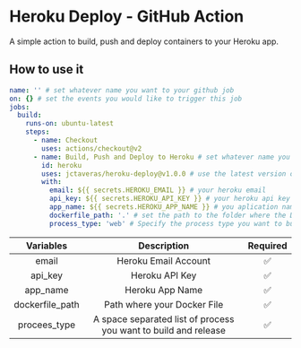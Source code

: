 # Heroku Deploy - GitHub Action

A simple action to build, push and deploy containers to your Heroku app.

## How to use it

```yml
name: '' # set whatever name you want to your github job
on: {} # set the events you would like to trigger this job
jobs:
  build:
    runs-on: ubuntu-latest
    steps:
      - name: Checkout
        uses: actions/checkout@v2
      - name: Build, Push and Deploy to Heroku # set whatever name you want to this step
        id: heroku
        uses: jctaveras/heroku-deploy@v1.0.0 # use the latest version of the action
        with:
          email: ${{ secrets.HEROKU_EMAIL }} # your heroku email
          api_key: ${{ secrets.HEROKU_API_KEY }} # your heroku api key
          app_name: ${{ secrets.HEROKU_APP_NAME }} # you aplication name
          dockerfile_path: '.' # set the path to the folder where the Dockerfile is located
          process_type: 'web' # Specify the process type you want to build and release
```

| Variables        | Description                                                    | Required |
|:----------------:|:--------------------------------------------------------------:|:--------:|
| email            | Heroku Email Account                                           | ✅       |
| api_key          | Heroku API Key                                                 | ✅       |
| app_name         | Heroku App Name                                                | ✅       |
| dockerfile_path  | Path where your Docker File                                    | ✅       |
| procees_type     | A space separated list of process you want to build and release| ✅       |
